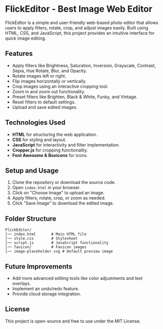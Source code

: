 # FlickEditor - Best Image Web Editor

FlickEditor is a simple and user-friendly web-based photo editor that allows users to apply filters, rotate, crop, and adjust images easily. Built using HTML, CSS, and JavaScript, this project provides an intuitive interface for quick image editing.

## Features
- Apply filters like Brightness, Saturation, Inversion, Grayscale, Contrast, Sepia, Hue Rotate, Blur, and Opacity.
- Rotate images left or right.
- Flip images horizontally or vertically.
- Crop images using an interactive cropping tool.
- Zoom in and zoom out functionality.
- Preset filters like Brighten, Black & White, Funky, and Vintage.
- Reset filters to default settings.
- Upload and save edited images.

## Technologies Used
- **HTML** for structuring the web application.
- **CSS** for styling and layout.
- **JavaScript** for interactivity and filter implementation.
- **Cropper.js** for cropping functionality.
- **Font Awesome & Boxicons** for icons.

## Setup and Usage
1. Clone the repository or download the source code.
2. Open `index.html` in your browser.
3. Click on "Choose Image" to upload an image.
4. Apply filters, rotate, crop, or zoom as needed.
5. Click "Save Image" to download the edited image.

## Folder Structure
```
FlickEditor/
│── index.html       # Main HTML file
│── style.css        # Stylesheet
│── script.js        # JavaScript functionality
│── favicon/         # Favicon images
│── image-placeholder.svg # Default preview image
```

## Future Improvements
- Add more advanced editing tools like color adjustments and text overlays.
- Implement an undo/redo feature.
- Provide cloud storage integration.

## License
This project is open-source and free to use under the MIT License.


